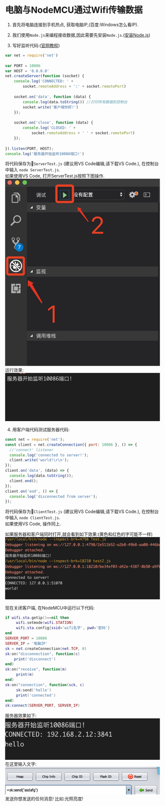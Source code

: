 # 电脑与NodeMCU通过Wifi传输数据

1. 首先将电脑连接到手机热点, 获取电脑IP,(百度:Windows怎么看IP).  
2. 我们使用`Node.js`来编程接收数据,因此需要先安装`Node.js`.([安装Node.js](https://www.runoob.com/nodejs/nodejs-install-setup.html))  

3. 写好监听代码:([官网教程](http://nodejs.cn/api/net.html))
```JavaScript
var net = require('net')

var PORT = 10086
var HOST = '0.0.0.0'
net.createServer(function (socket) {
    console.log('CONNECTED: ' +
        socket.remoteAddress + ':' + socket.remotePort)

    socket.on('data', function (data) {
        console.log(data.toString()) //打印所有数据到控制台
        socket.write('客户端你好!')
    });

    socket.on('close', function (data) {
        console.log('CLOSED: ' +
            socket.remoteAddress + ' ' + socket.remotePort)
    });

}).listen(PORT, HOST);
console.log('服务器开始监听10086端口!')
```
将代码保存为`ServerTest.js` (建议用VS Code编辑,请下载VS Code.), 在控制台中输入 `node ServerTest.js`.  
如果使用VS Code, 打开ServerTest.js按照下图操作.
![noderun](./noderun.png)
运行效果:![noderun](./10086l.png)


4. 用客户端代码测试服务器代码:
```JavaScript
const net = require('net');
const client = net.createConnection({ port: 10086 }, () => {
  //'connect' listener
  console.log('connected to server!');
  client.write('world!\r\n');
});
client.on('data', (data) => {
  console.log(data.toString());
  client.end();
});
client.on('end', () => {
  console.log('disconnected from server');
});
```
将代码保存为`ClientTest.js` (建议用VS Code编辑,请下载VS Code.), 在控制台中输入 `node ClientTest.js`.  
如果使用VS Code, 操作同上.

如果服务器和客户端同时打开,就会看到如下效果:(黄色和红色的字可能不一样)
![noderun](./ceshi.png)

现在关闭客户端, 在NodeMCU中运行以下代码:
```Lua
if wifi.sta.getip()==nil then
     wifi.setmode(wifi.STATION)
     wifi.sta.config{ssid='wifi名字', pwd='密码'}
end
SERVER_PORT = 10086
SERVER_IP = '电脑IP'
sk = net.createConnection(net.TCP, 0)
sk:on("disconnection", function(c)
    print('disconnect')
end)
sk:on("receive", function(m)
     print(m)
end)
sk:on("connection", function(sck, c)
     sk:send('hello')
     print('connected')
end)
sk:connect(SERVER_PORT, SERVER_IP)
```
服务器效果如下:
![noderun](./receiveHello.png)
在这里输入文字:
![noderun](./send.png)
发送你想发送的任何消息!
比如:光照亮度!